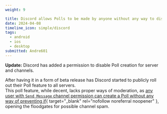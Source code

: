 ```yaml
---
weight: 9

title: Discord allows Polls to be made by anyone without any way to disable it
date: 2024-04-08
timeline_icon: simple/discord
tags:
  - android
  - ios
  - desktop
submitted: Andre601
---
```


**Update:** Discord has added a permission to disable Poll creation for server and channels.

After having it in a form of beta release has Discord started to publicly roll out their Poll feature to all servers.  
This poll feature, while decent, lacks proper ways of moderation, as [any user with `Send Message` channel permission can create a Poll without any way of preventing if](https://support.discord.com/hc/en-us/articles/22163184112407-Polls-FAQ#h_01HSED5BPEDH4YYFVVCXQ2NKZ1){ target="_blank" rel="nofollow noreferral noopener" }, opening the floodgates for possible channel spam.

